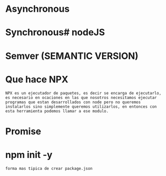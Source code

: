 # Asynchronous

# Synchronous# nodeJS

# Semver (SEMANTIC VERSION)

# Que hace NPX
    NPX es un ejecutador de paquetes, es decir se encarga de ejecutarlo, es necesario en ocaciones en las que nosotros necesitamos ejecutar programas que estan desarrollados con node pero no queremos instalarlos sino simplemente queremos utilizarlos, en entonces con esta herramienta podemos llamar a ese modulo.

# Promise

# npm init -y 
    forma mas tipica de crear package.json